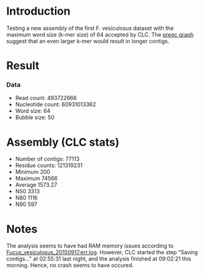 # Introduction
Testing a new assembly of the first F. vesiculosus dataset with the maximum word size (k-mer size) of 64 accepted by CLC. The [preqc graph](https://github.com/mtop/Fucus_vesiculosus_genome_project/blob/master/data/A.Blomberg_15_01/preqc/preqc_report.pdf) suggest that an even larger k-mer would result in longer contigs.

# Result

### Data
* Read count:          493722666
* Nucleotide count:  60931013362
* Word size:                  64
* Bubble size:                50

# Assembly (CLC stats)
* Number of contigs:	   77113
* Residue counts:      121319231
* Minimum                    200
* Maximum                  74566
* Average                1573.27
* N50                       3313
* N80                       1116
* N90                        597

# Notes
The analysis seems to have had RAM memory issues according to [Fucus_vesiculosus_20150917.err.log](https://github.com/mtop/Fucus_vesiculosus_genome_project/blob/master/test/20150917/Fucus_vesiculosus_20150917.err.log). However, CLC started the step "Saving contigs..." at 02:55:31 last night, and the analysis finished at 09:02:21 this morning. Hence, no crash seems to have occured.

